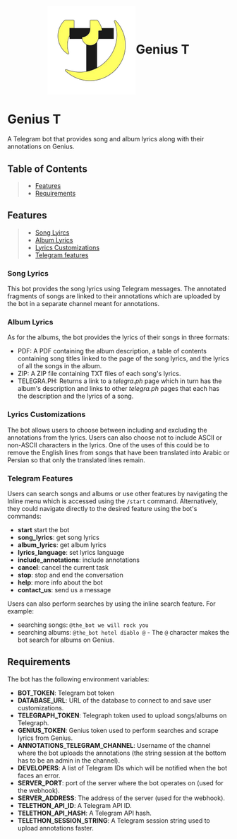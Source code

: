 <h1 align="center"><img src="logo.png" width="200" align="center"/>Genius T</h1>

# Genius T
A Telegram bot that provides song and album lyrics along with their annotations on Genius.

## Table of Contents
> -   [Features](#features)
> -   [Requirements](#requirements)

## Features
> -   [Song Lyircs](#song-lyircs)
> -   [Album Lyrics](#album-lyrics)
> -   [Lyrics Customizations](#environment-variables)
> -   [Telegram features](#deploying-to-heroku)


### Song Lyrics
This bot provides the song lyrics using Telegram messages. The annotated fragments of songs are linked to their annotations which are uploaded by the bot in a separate channel meant for annotations.


### Album Lyrics
As for the albums, the bot provides the lyrics of their songs in three formats:
- PDF: A PDF containing the album description, a table of contents containing song titles linked to the page of the song lyrics, and the lyrics of all the songs in the album.
- ZIP: A ZIP file containing TXT files of each song's lyrics.
- TELEGRA.PH: Returns a link to a *telegra.ph* page which in turn has the album's description and links to other *telegra.ph* pages that each has the description and the lyrics of a song.


### Lyrics Customizations
The bot allows users to choose between including and excluding the annotations from the lyrics. Users can also choose not to include ASCII or non-ASCII characters in the lyrics. One of the uses of this could be to remove the English lines from songs that have been translated into Arabic or Persian so that only the translated lines remain.


### Telegram Features
Users can search songs and albums or use other features by navigating the Inline menu which is accessed using the `/start` command. Alternatively, they could navigate directly to the desired feature using the bot's commands:
- **start**
  start the bot
- **song_lyrics**:
  get song lyrics
- **album_lyrics**:
  get album lyrics
- **lyrics_language**:
  set lyrics language
- **include_annotations**:
  include annotations
- **cancel**:
  cancel the current task
- **stop**:
  stop and end the conversation
- **help**:
  more info about the bot
- **contact_us**:
  send us a message

Users can also perform searches by using the inline search feature. For example:
- searching songs: `@the_bot we will rock you`
- searching albums: `@the_bot hotel diablo @` - The `@` character makes the bot search for albums on Genius.
 

## Requirements
The bot has the following environment variables:
- **BOT_TOKEN**:
  Telegram bot token
- **DATABASE_URL**:
  URL of the database to connect to and save user customizations.
- **TELEGRAPH_TOKEN**:
  Telegraph token used to upload songs/albums on Telegraph.
- **GENIUS_TOKEN**:
  Genius token used to perform searches and scrape lyrics from Genius.
- **ANNOTATIONS_TELEGRAM_CHANNEL**:
  Username of the channel where the bot uploads the annotations (the string session at the bottom has to be an admin in the channel).
- **DEVELOPERS**:
  A list of Telegram IDs which will be notified when the bot faces an error.
- **SERVER_PORT**:
  port of the server where the bot operates on (used for the webhook).
- **SERVER_ADDRESS**:
  The address of the server (used for the webhook).
- **TELETHON_API_ID**:
  A Telegram API ID.
- **TELETHON_API_HASH**:
  A Telegram API hash.
- **TELETHON_SESSION_STRING**:
  A Telegram session string used to upload annotations faster.
